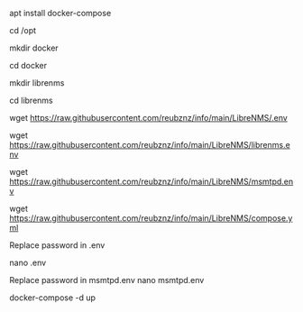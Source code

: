 apt install docker-compose


cd /opt

mkdir docker

cd docker

mkdir librenms

cd librenms

wget https://raw.githubusercontent.com/reubznz/info/main/LibreNMS/.env

wget https://raw.githubusercontent.com/reubznz/info/main/LibreNMS/librenms.env

wget https://raw.githubusercontent.com/reubznz/info/main/LibreNMS/msmtpd.env

wget https://raw.githubusercontent.com/reubznz/info/main/LibreNMS/compose.yml


Replace password in .env

nano .env

Replace password in msmtpd.env
nano msmtpd.env


docker-compose -d up
